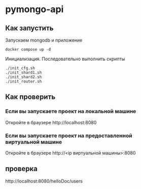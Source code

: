 # pymongo-api

## Как запустить

Запускаем mongodb и приложение

```shell
docker compose up -d
```

Инициализация. Последовательно выполнить скрипты

```shell
./init_cfg.sh
./init_shard1.sh
./init_shard2.sh
./init_router.sh
```

## Как проверить

### Если вы запускаете проект на локальной машине

Откройте в браузере http://localhost:8080

### Если вы запускаете проект на предоставленной виртуальной машине

Откройте в браузере http://<ip виртуальной машины>:8080

## проверка

http://localhost:8080/helloDoc/users
